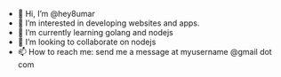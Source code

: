 - 👋 Hi, I’m @hey8umar
- 👀 I’m interested in developing websites and apps.
- 🌱 I’m currently learning golang and nodejs
- 💞️ I’m looking to collaborate on nodejs
- 📫 How to reach me: send me a message at myusername @gmail dot com
